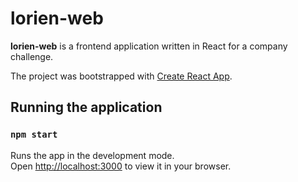 # lorien-web

**lorien-web** is a frontend application written in React for a company challenge. 

The project was bootstrapped with [Create React App](https://github.com/facebook/create-react-app).

## Running the application

### `npm start`

Runs the app in the development mode.\
Open [http://localhost:3000](http://localhost:3000) to view it in your browser.